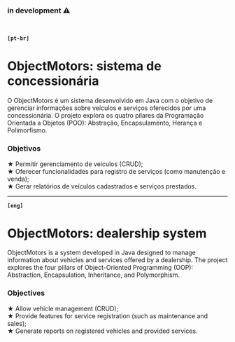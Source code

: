 
### in development ⚠️
<br/>

**`[pt-br]`**
# ObjectMotors: sistema de concessionária

O ObjectMotors é um sistema desenvolvido em Java com o objetivo de gerenciar informações sobre veículos e serviços oferecidos por uma concessionária. O projeto explora os quatro pilares da Programação Orientada a Objetos (POO): Abstração, Encapsulamento, Herança e Polimorfismo.


### Objetivos

★ Permitir gerenciamento de veículos (CRUD); <br/>
★ Oferecer funcionalidades para registro de serviços (como manutenção e venda); <br/>
★ Gerar relatórios de veículos cadastrados e serviços prestados. <br/>

---

**`[eng]`**
# ObjectMotors: dealership system

ObjectMotors is a system developed in Java designed to manage information about vehicles and services offered by a dealership. The project explores the four pillars of Object-Oriented Programming (OOP): Abstraction, Encapsulation, Inheritance, and Polymorphism.


### Objectives

★ Allow vehicle management (CRUD); <br/>
★ Provide features for service registration (such as maintenance and sales); <br/>
★ Generate reports on registered vehicles and provided services. <br/>
